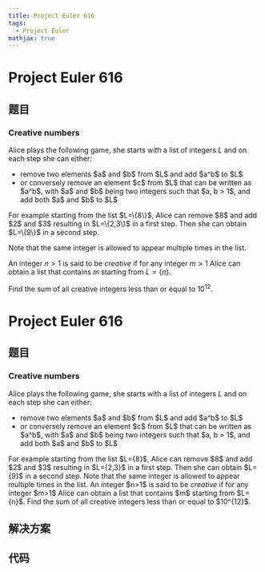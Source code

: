 ```yaml
---
title: Project Euler 616
tags:
  - Project Euler
mathjax: true
---
```

<escape><!-- more --></escape>
    
# Project Euler 616
## 题目
### Creative numbers

Alice plays the following game, she starts with a list of integers $L$ and on each step she can either:
<ul><li>remove two elements $a$ and $b$ from $L$ and add $a^b$ to $L$</li>
<li>or conversely remove an element $c$ from $L$ that can be written as $a^b$, with $a$ and $b$ being two integers such that $a, b > 1$, and add both $a$ and $b$ to $L$</li></ul>For example starting from the list $L=\{8\}$, Alice can remove $8$ and add $2$ and $3$ resulting in $L=\{2,3\}$ in a first step. Then she can obtain $L=\{9\}$ in a second step.

Note that the same integer is allowed to appear multiple times in the list.

An integer $n>1$ is said to be <i>creative</i> if for any integer $m>1$ Alice can obtain a list that contains $m$ starting from $L=\{n\}$.

Find the sum of all creative integers less than or equal to $10^{12}$.


# Project Euler 616
## 题目
### Creative numbers

Alice plays the following game, she starts with a list of integers $L$ and on each step she can either:
<ul>
<li>remove two elements $a$ and $b$ from $L$ and add $a^b$ to $L$</li>
<li>or conversely remove an element $c$ from $L$ that can be written as $a^b$, with $a$ and $b$ being two integers such that $a, b > 1$, and add both $a$ and $b$ to $L$</li>
</ul>
For example starting from the list $L={8}$, Alice can remove $8$ and add $2$ and $3$ resulting in $L={2,3}$ in a first step. Then she can obtain $L={9}$ in a second step.
Note that the same integer is allowed to appear multiple times in the list.
An integer $n>1$ is said to be <i>creative</i> if for any integer $m>1$ Alice can obtain a list that contains $m$ starting from $L={n}$.
Find the sum of all creative integers less than or equal to $10^{12}$.


## 解决方案


## 代码


